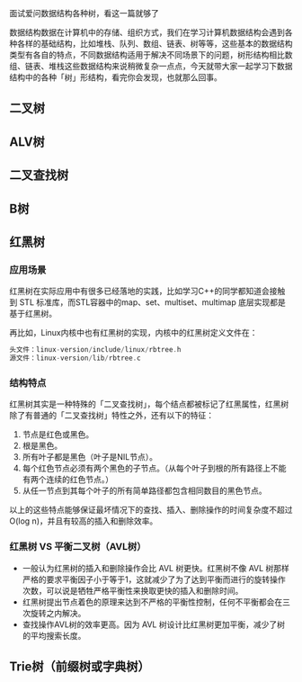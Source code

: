 面试爱问数据结构各种树，看这一篇就够了

数据结构数据在计算机中的存储、组织方式，我们在学习计算机数据结构会遇到各种各样的基础结构，比如堆栈、队列、数组、链表、树等等，这些基本的数据结构类型有各自的特点，不同数据结构适用于解决不同场景下的问题，树形结构相比数组、链表、堆栈这些数据结构来说稍微复杂一点点，今天就带大家一起学习下数据结构中的各种「树」形结构，看完你会发现，也就那么回事。

## 二叉树

## ALV树

## 二叉查找树

## B树

## 红黑树

### 应用场景

红黑树在实际应用中有很多已经落地的实践，比如学习C++的同学都知道会接触到 STL 标准库，而STL容器中的map、set、multiset、multimap 底层实现都是基于红黑树。 

再比如，Linux内核中也有红黑树的实现，内核中的红黑树定义文件在：

```c
头文件：linux-version/include/linux/rbtree.h 
源文件：linux-version/lib/rbtree.c
```



### 结构特点

红黑树其实是一种特殊的「二叉查找树」，每个结点都被标记了红黑属性，红黑树除了有普通的「二叉查找树」特性之外，还有以下的特征：

1. 节点是红色或黑色。
2.  根是黑色。
3. 所有叶子都是黑色（叶子是NIL节点）。
4. 每个红色节点必须有两个黑色的子节点。（从每个叶子到根的所有路径上不能有两个连续的红色节点。）
5. 从任一节点到其每个叶子的所有简单路径都包含相同数目的黑色节点。

以上的这些特点能够保证最坏情况下的查找、插入、删除操作的时间复杂度不超过O(log n)，并且有较高的插入和删除效率。

### 红黑树 VS 平衡二叉树（AVL树）

- 一般认为红黑树的插入和删除操作会比 AVL 树更快。红黑树不像 AVL 树那样严格的要求平衡因子小于等于1，这就减少了为了达到平衡而进行的旋转操作次数，可以说是牺牲严格平衡性来换取更快的插入和删除时间。
- 红黑树提出节点着色的原理来达到不严格的平衡性控制，任何不平衡都会在三次旋转之内解决。
- 查找操作AVL树的效率更高。因为 AVL 树设计比红黑树更加平衡，减少了树的平均搜索长度。



## Trie树（前缀树或字典树）




